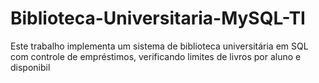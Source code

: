 # Biblioteca-Universitaria-MySQL-TI
Este trabalho implementa um sistema de biblioteca universitária em SQL com controle de empréstimos, verificando limites de livros por aluno e disponibil
